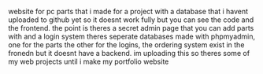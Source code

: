 website for pc parts that i made for a project with a database that i havent uploaded to github yet so it doesnt work fully but you can see the code and the frontend. the point is theres a secret admin page that you can add parts with and a login system theres seperate databases made with phpmyadmin, one for the parts the other for the logins, the ordering system exist in the fronedn but it doesnt have a backend.  im uploading this so theres some of my web projects until i make my portfolio website   
